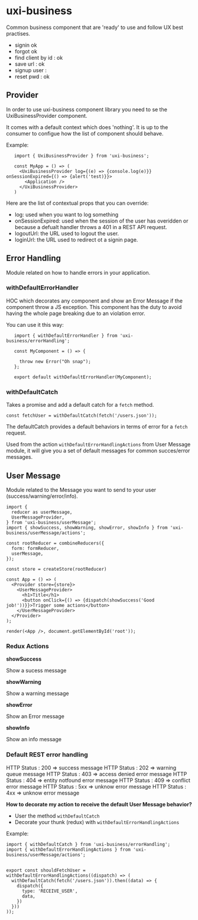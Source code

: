 # uxi-business

Common business component that are 'ready' to use and follow UX best practises.

- signin ok
- forgot ok
- find client by id : ok
- save url : ok
- signup user :
- reset pwd : ok

## Provider

In order to use uxi-business component library you need to se the UxiBusinessProvider component.

It comes with a default context which does 'nothing'. It is up to the consumer to configue how the list of component should behave.

Example:

```
   import { UxiBusinessProvider } from 'uxi-business';

   const MyApp = () => (
     <UxiBusinessProvider log={(e) => {console.log(e)}} onSessionExpired={() => {alert('test)}}>
       <Application />
     </UxiBusinessProvider>
   )
```

Here are the list of contextual props that you can override:

- log: used when you want to log something
- onSessionExpired: used when the session of the user has overidden or because a defualt handler throws a 401 in a REST API request.
- logoutUrl: the URL used to logout the user.
- loginUrl: the URL used to redirect ot a signin page.

## Error Handling

Module related on how to handle errors in your application.

### withDefaultErrorHandler

HOC which decorates any component and show an Error Message if the component throw a JS exception.
This component has the duty to avoid having the whole page breaking due to an violation error.

You can use it this way:

```
   import { withDefaultErrorHandler } from 'uxi-business/errorHandling';

   const MyComponent = () => {

     throw new Error("Oh snap");
   };

   export default withDefaultErrorHandler(MyComponent);
```


### withDefaultCatch

Takes a promise and add a default catch for a `fetch` method.

```
const fetchUser = withDefaultCatch(fetch('/users.json'));
```

The defaultCatch provides a default behaviors in terms of error for a `fetch` request.

Used from the action `withDefaultErrorHandlingActions` from User Message module, it will give you a set of default messages for common succes/error messages.

## User Message

Module related to the Message you want to send to your user (success/warning/error/info).

```
import {
  reducer as userMessage,
  UserMessageProvider,
} from 'uxi-business/userMessage';
import { showSuccess, showWarning, showError, showInfo } from 'uxi-business/userMessage/actions';

const rootReducer = combineReducers({
  form: formReducer,
  userMessage,
});

const store = createStore(rootReducer)

const App = () => (
  <Provider store={store}>
    <UserMessageProvider>
      <h1>Title</h1>
      <button onClick={() => {dispatch(showSuccess('Good job!'))}}>Trigger some actions</button>
    </UserMessageProvider>
  </Provider>
);

render(<App />, document.getElementById('root'));
```

### Redux Actions

**showSuccess**

Show a sucess message

**showWarning**

Show a warning message

**showError**

Show an Error message

**showInfo**

Show an info message


### Default REST error handling

HTTP Status : 200 => success message
HTTP Status : 202 => warning queue message
HTTP Status : 403 => access denied error message
HTTP Status : 404 => entity notfound error message
HTTP Status : 409 => conflict error message
HTTP Status : 5xx => unknow error message
HTTP Status : 4xx => unknow error message

**How to decorate my action to receive the default User Message behavior?**

- User the method `withDefaultCatch`
- Decorate your thunk (redux) with `withDefaultErrorHandlingActions`

Example:

```
import { withDefaultCatch } from 'uxi-business/errorHandling';
import { withDefaultErrorHandlingActions } from 'uxi-business/userMessage/actions';


export const shouldFetchUser = withDefaultErrorHandlingActions((dispatch) => (
  withDefaultCatch(fetch('/users.json')).then((data) => {
    dispatch({
      type: 'RECEIVE_USER',
      data,
    })
  }))
));
```


